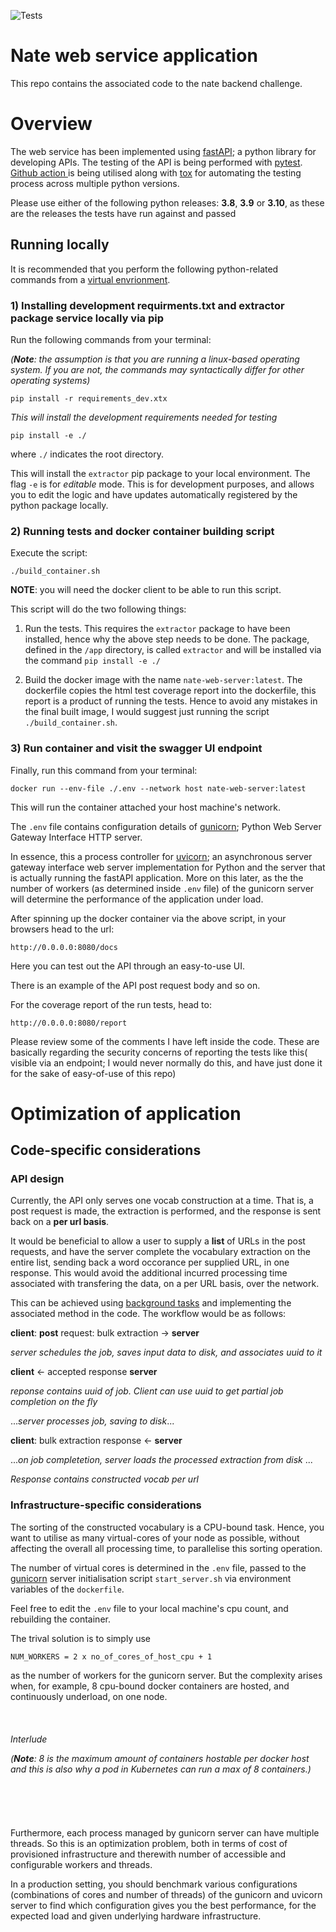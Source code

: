 ![Tests](https://github.com/akinwilson/nate-web-service/actions/workflows/Tests.yml/badge.svg)
# **Nate web service application**
This repo contains the associated code to the nate backend challenge. 

# **Overview**
The web service has been implemented using [fastAPI](https://fastapi.tiangolo.com/); a python library for developing APIs. The testing of the API is being performed with [pytest](https://docs.pytest.org/en/7.1.x/). [Github action ](https://github.com/features/actions) is being utilised along with [tox](https://tox.wiki/en/latest/) for automating the testing process across multiple python versions. 

Please use either of the following python releases: **3.8**, **3.9** or **3.10**, as these are the releases the tests have run against and passed

## **Running locally**
It is recommended that you perform the following python-related commands from a [virtual envrionment](https://docs.python.org/3/tutorial/venv.html). 


### 1) **Installing development requirments.txt and extractor package service locally via pip**

Run the following commands from your terminal:

  *(**Note**: the assumption is that you are running a linux-based operating system. If you are not, the commands may syntactically differ for other operating systems)*

`pip install -r requirements_dev.xtx`

*This will install the development requirements needed for testing*

`pip install -e ./`

where `./` indicates the root directory. 

This will install the `extractor` pip package to your local environment. The flag `-e` is for *editable* mode. This is for development purposes, and allows you to edit the logic and have updates automatically registered by the python package locally.

### 2) **Running tests and docker container building script**
Execute the script:

`./build_container.sh`

**NOTE**:
you will need the docker client to be able to run this script.

This script will do the two following things:
1. Run the tests. This requires the `extractor` package to have been installed, hence why the above step needs to be done. The package, defined in the `/app` directory, is called `extractor` and will be installed via the command `pip install -e ./`
    
2. Build the docker image with the name `nate-web-server:latest`. The dockerfile copies the html test coverage report into the dockerfile, this report is a product of running the tests. Hence to avoid any mistakes in the final built image, I would suggest just running the script `./build_container.sh`.

### 3) **Run container and visit the swagger UI endpoint**
Finally, run this command from your terminal:

`docker run --env-file ./.env --network host nate-web-server:latest`

This will run the container attached your host machine's network. 

The `.env` file contains configuration details of [gunicorn](https://gunicorn.org/);  Python Web Server Gateway Interface HTTP server.

 In essence, this a process controller for [uvicorn](https://www.uvicorn.org/); an asynchronous server gateway interface web server implementation for Python and the server that is actually running the fastAPI application. More on this later, as the the number of workers (as determined inside `.env` file) of the gunicorn server will determine the performance of the application under load. 

After spinning up the docker container via the above script, in your browsers head to the url:

`http://0.0.0.0:8080/docs`

Here you can test out the API through an easy-to-use UI.

There is an example of the API post request body and so on. 

For the coverage report of the run tests, head to:

`http://0.0.0.0:8080/report`

Please review some of the comments I have left inside the code. These are basically regarding the security concerns of reporting the tests like this( visible via an endpoint; I would never normally do this, and have just done it for the sake of easy-of-use of this repo)


# **Optimization of application**
## **Code-specific considerations**

### **API design**

Currently, the API only serves one vocab construction at a time. That is, a post request is made, the extraction is performed, and the response is sent back on a **per url basis**. 

It would be beneficial to allow a user to supply a **list** of URLs in the post requests, and have the server complete the vocabulary extraction on the entire list, sending back a word occorance per supplied URL, in one response. This would avoid the additional incurred processing time associated with transfering the data, on a per URL basis, over the network.

This can be achieved using [background tasks](https://fastapi.tiangolo.com/tutorial/background-tasks/) and implementing the associated method in the code. The workflow would be as follows:

**client**: **post** request: bulk extraction &#8594; **server** 

*server schedules the job, saves input data to disk, and associates uuid to it*


**client** &#8592; accepted response **server**

*reponse contains uuid of job. Client can use uuid to get partial job completion on the fly* 

...*server processes job, saving to disk*...


**client**: bulk extraction response  &#8592;  **server**


 ...*on job completetion, server loads the processed extraction from disk* ...

*Response contains constructed vocab per url*

### **Infrastructure-specific considerations**

The sorting of the constructed vocabulary is a CPU-bound task. Hence, you want to utilise as many virtual-cores of your node as possible, without affecting the overall all processing time, to parallelise this sorting operation. 

The number of virtual cores is determined in the `.env` file, passed to the [gunicorn](https://gunicorn.org/) server initialisation script `start_server.sh` via environment variables of the `dockerfile`. 

Feel free to edit the `.env` file to your local machine's cpu count, and rebuilding the container. 


The trival solution is to simply use

`NUM_WORKERS = 2 x no_of_cores_of_host_cpu + 1`

as the number of workers for the gunicorn server. But the complexity arises when, for example, 8 cpu-bound docker containers are hosted, and continuously underload, on one node.
<br>
<br>
<br>
<br>
*Interlude*

*(**Note**: 8 is the maximum amount of containers hostable per docker host and this is also why a *pod* in Kubernetes can run a max of 8 containers.)*
<br>
<br>
<br>
<br>
<br>
<br>
 Furthermore, each process managed by gunicorn server can have multiple threads. So this is an optimization problem, both in terms of cost of provisioned infrastructure and therewith number of accessible and configurable workers and threads. 

In a production setting, you should benchmark various configurations (combinations of cores and number of threads) of the gunicorn and uvicorn server to find which configuration gives you the best performance, for the expected load and given underlying hardware infrastructure. 